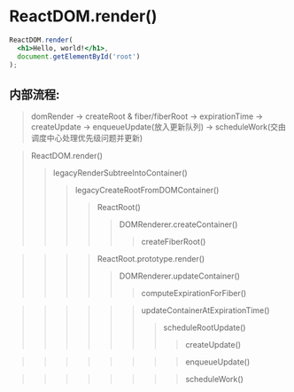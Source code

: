 # ReactDOM.render()

```jsx harmony
ReactDOM.render(
  <h1>Hello, world!</h1>,
  document.getElementById('root')
);
```

## 内部流程:

> domRender -> createRoot & fiber/fiberRoot -> expirationTime 
> -> createUpdate -> enqueueUpdate(放入更新队列) 
> -> scheduleWork(交由调度中心处理优先级问题并更新)

> ReactDOM.render()
>> legacyRenderSubtreeIntoContainer()
>>> legacyCreateRootFromDOMContainer()
>>>> ReactRoot()
>>>>> DOMRenderer.createContainer() 
>>>>>> createFiberRoot()

>>>> ReactRoot.prototype.render()
>>>>> DOMRenderer.updateContainer()
>>>>>> computeExpirationForFiber()

>>>>>> updateContainerAtExpirationTime()
>>>>>>> scheduleRootUpdate()
>>>>>>>> createUpdate()

>>>>>>>> enqueueUpdate()

>>>>>>>> scheduleWork()


